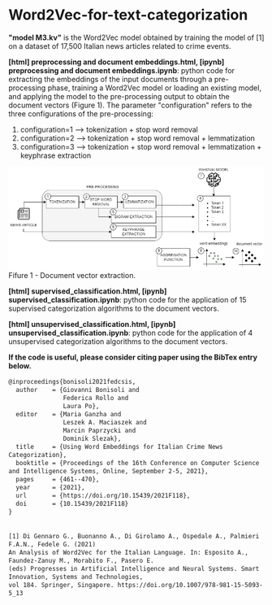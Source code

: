 # Word2Vec-for-text-categorization

<b>"model M3.kv"</b> is the Word2Vec model obtained by training the model of [1] on a dataset of 17,500 Italian news articles related to crime events.

<b>[html] preprocessing and document embeddings.html, [ipynb] preprocessing and document embeddings.ipynb</b>: python code for extracting the embeddings of the input documents through a pre-processing phase, training a Word2Vec model or loading an existing model, and applying the model to the pre-processing output to obtain the document vectors (Figure 1).
The parameter "configuration" refers to the three configurations of the pre-processing:
1. configuration=1 --> tokenization + stop word removal
2. configuration=2 --> tokenization + stop word removal + lemmatization
3. configuration=3 --> tokenization + stop word removal + lemmatization + keyphrase extraction

<img src="wordembedding_extraction.png">
Fifure 1 - Document vector extraction.

<b>[html] supervised_classification.html, [ipynb] supervised_classification.ipynb</b>: python code for the application of 15 supervised categorization algorithms to the document vectors.

<b>[html] unsupervised_classification.html, [ipynb] unsupervised_classification.ipynb</b>: python code for the application of 4 unsupervised categorization algorithms to the document vectors.

**If the code is useful, please consider citing paper using the BibTex entry below.**

```
@inproceedings{bonisoli2021fedcsis,
  author    = {Giovanni Bonisoli and
               Federica Rollo and
               Laura Po},
  editor    = {Maria Ganzha and
               Leszek A. Maciaszek and
               Marcin Paprzycki and
               Dominik Slezak},
  title     = {Using Word Embeddings for Italian Crime News Categorization},
  booktitle = {Proceedings of the 16th Conference on Computer Science and Intelligence Systems, Online, September 2-5, 2021},
  pages     = {461--470},
  year      = {2021},
  url       = {https://doi.org/10.15439/2021F118},
  doi       = {10.15439/2021F118}
}


[1] Di Gennaro G., Buonanno A., Di Girolamo A., Ospedale A., Palmieri F.A.N., Fedele G. (2021) 
An Analysis of Word2Vec for the Italian Language. In: Esposito A., Faundez-Zanuy M., Morabito F., Pasero E. 
(eds) Progresses in Artificial Intelligence and Neural Systems. Smart Innovation, Systems and Technologies, 
vol 184. Springer, Singapore. https://doi.org/10.1007/978-981-15-5093-5_13
